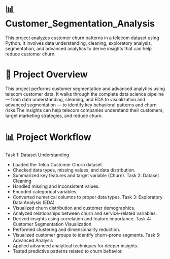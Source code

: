 # 📊 Customer_Segmentation_Analysis
This project analyzes customer churn patterns in a telecom dataset using Python. It involves data understanding, cleaning, exploratory analysis, segmentation, and advanced analytics to derive insights that can help reduce customer churn.
# 🧠 Project Overview
This project performs customer segmentation and advanced analytics using telecom customer data.
It walks through the complete data science pipeline — from data understanding, cleaning, and EDA to visualization and advanced segmentation — to identify key behavioral patterns and churn risks.The insights can help telecom companies understand their customers, target marketing strategies, and reduce churn.
# 📊 Project Workflow
Task 1: Dataset Understanding
- Loaded the Telco Customer Churn dataset.
- Checked data types, missing values, and data distribution.
- Summarized key features and target variable (Churn).
Task 2: Dataset Cleaning
- Handled missing and inconsistent values.
- Encoded categorical variables.
- Converted numerical columns to proper data types.
Task 3: Exploratory Data Analysis (EDA)
- Visualized churn distribution and customer demographics.
- Analyzed relationships between churn and service-related variables.
- Derived insights using correlation and feature importance.
Task 4: Customer Segmentation Visualization
- Performed clustering and dimensionality reduction.
- Visualized customer groups to identify churn-prone segments.
Task 5: Advanced Analysis
- Applied advanced analytical techniques for deeper insights.
- Tested predictive patterns related to churn behavior.
